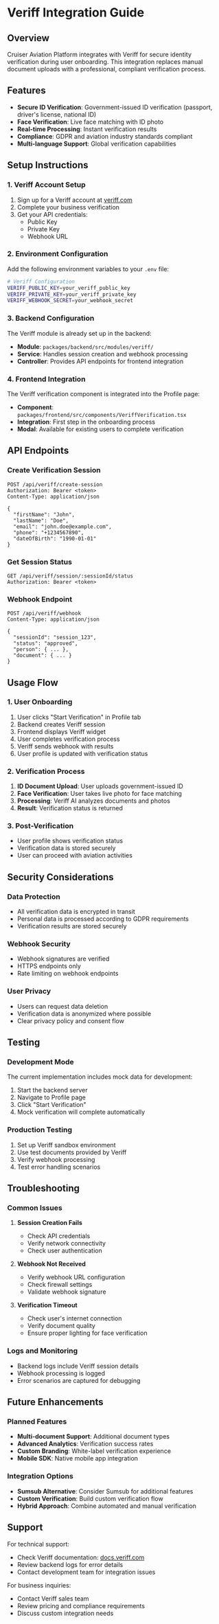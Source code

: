 # Veriff Integration Guide

## Overview

Cruiser Aviation Platform integrates with Veriff for secure identity verification during user onboarding. This integration replaces manual document uploads with a professional, compliant verification process.

## Features

- **Secure ID Verification**: Government-issued ID verification (passport, driver's license, national ID)
- **Face Verification**: Live face matching with ID photo
- **Real-time Processing**: Instant verification results
- **Compliance**: GDPR and aviation industry standards compliant
- **Multi-language Support**: Global verification capabilities

## Setup Instructions

### 1. Veriff Account Setup

1. Sign up for a Veriff account at [veriff.com](https://veriff.com)
2. Complete your business verification
3. Get your API credentials:
   - Public Key
   - Private Key
   - Webhook URL

### 2. Environment Configuration

Add the following environment variables to your `.env` file:

```bash
# Veriff Configuration
VERIFF_PUBLIC_KEY=your_veriff_public_key
VERIFF_PRIVATE_KEY=your_veriff_private_key
VERIFF_WEBHOOK_SECRET=your_webhook_secret
```

### 3. Backend Configuration

The Veriff module is already set up in the backend:

- **Module**: `packages/backend/src/modules/veriff/`
- **Service**: Handles session creation and webhook processing
- **Controller**: Provides API endpoints for frontend integration

### 4. Frontend Integration

The Veriff verification component is integrated into the Profile page:

- **Component**: `packages/frontend/src/components/VeriffVerification.tsx`
- **Integration**: First step in the onboarding process
- **Modal**: Available for existing users to complete verification

## API Endpoints

### Create Verification Session
```
POST /api/veriff/create-session
Authorization: Bearer <token>
Content-Type: application/json

{
  "firstName": "John",
  "lastName": "Doe", 
  "email": "john.doe@example.com",
  "phone": "+1234567890",
  "dateOfBirth": "1990-01-01"
}
```

### Get Session Status
```
GET /api/veriff/session/:sessionId/status
Authorization: Bearer <token>
```

### Webhook Endpoint
```
POST /api/veriff/webhook
Content-Type: application/json

{
  "sessionId": "session_123",
  "status": "approved",
  "person": { ... },
  "document": { ... }
}
```

## Usage Flow

### 1. User Onboarding
1. User clicks "Start Verification" in Profile tab
2. Backend creates Veriff session
3. Frontend displays Veriff widget
4. User completes verification process
5. Veriff sends webhook with results
6. User profile is updated with verification status

### 2. Verification Process
1. **ID Document Upload**: User uploads government-issued ID
2. **Face Verification**: User takes live photo for face matching
3. **Processing**: Veriff AI analyzes documents and photos
4. **Result**: Verification status is returned

### 3. Post-Verification
- User profile shows verification status
- Verification data is stored securely
- User can proceed with aviation activities

## Security Considerations

### Data Protection
- All verification data is encrypted in transit
- Personal data is processed according to GDPR requirements
- Verification results are stored securely

### Webhook Security
- Webhook signatures are verified
- HTTPS endpoints only
- Rate limiting on webhook endpoints

### User Privacy
- Users can request data deletion
- Verification data is anonymized where possible
- Clear privacy policy and consent flow

## Testing

### Development Mode
The current implementation includes mock data for development:

1. Start the backend server
2. Navigate to Profile page
3. Click "Start Verification"
4. Mock verification will complete automatically

### Production Testing
1. Set up Veriff sandbox environment
2. Use test documents provided by Veriff
3. Verify webhook processing
4. Test error handling scenarios

## Troubleshooting

### Common Issues

1. **Session Creation Fails**
   - Check API credentials
   - Verify network connectivity
   - Check user authentication

2. **Webhook Not Received**
   - Verify webhook URL configuration
   - Check firewall settings
   - Validate webhook signature

3. **Verification Timeout**
   - Check user's internet connection
   - Verify document quality
   - Ensure proper lighting for face verification

### Logs and Monitoring
- Backend logs include Veriff session details
- Webhook processing is logged
- Error scenarios are captured for debugging

## Future Enhancements

### Planned Features
- **Multi-document Support**: Additional document types
- **Advanced Analytics**: Verification success rates
- **Custom Branding**: White-label verification experience
- **Mobile SDK**: Native mobile app integration

### Integration Options
- **Sumsub Alternative**: Consider Sumsub for additional features
- **Custom Verification**: Build custom verification flow
- **Hybrid Approach**: Combine automated and manual verification

## Support

For technical support:
- Check Veriff documentation: [docs.veriff.com](https://docs.veriff.com)
- Review backend logs for error details
- Contact development team for integration issues

For business inquiries:
- Contact Veriff sales team
- Review pricing and compliance requirements
- Discuss custom integration needs 